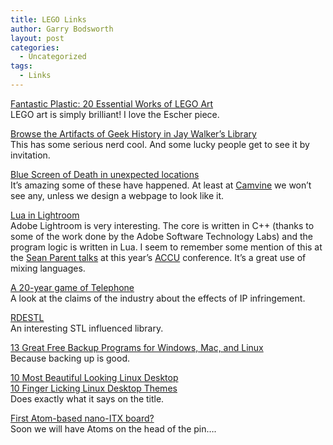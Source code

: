 ```yaml
---
title: LEGO Links
author: Garry Bodsworth
layout: post
categories:
  - Uncategorized
tags:
  - Links
---
```

[Fantastic Plastic: 20 Essential Works of LEGO Art][1]  
LEGO art is simply brilliant! I love the Escher piece.

[Browse the Artifacts of Geek History in Jay Walker&#8217;s Library][2]  
This has some serious nerd cool. And some lucky people get to see it by invitation.

[Blue Screen of Death in unexpected locations][3]  
It&#8217;s amazing some of these have happened. At least at [Camvine][4] we won&#8217;t see any, unless we design a webpage to look like it.

[Lua in Lightroom][5]  
Adobe Lightroom is very interesting. The core is written in C++ (thanks to some of the work done by the Adobe Software Technology Labs) and the program logic is written in Lua. I seem to remember some mention of this at the [Sean Parent talks][6] at this year&#8217;s [ACCU][7] conference. It&#8217;s a great use of mixing languages.

[A 20-year game of Telephone][8]  
A look at the claims of the industry about the effects of IP infringement.

[RDESTL][9]  
An interesting STL influenced library.

[13 Great Free Backup Programs for Windows, Mac, and Linux][10]  
Because backing up is good.

[10 Most Beautiful Looking Linux Desktop][11]  
[10 Finger Licking Linux Desktop Themes][12]  
Does exactly what it says on the title.

[First Atom-based nano-ITX board?][13]  
Soon we will have Atoms on the head of the pin&#8230;.

 [1]: http://weburbanist.com/2008/10/06/works-of-lego-art-sculpture-design/
 [2]: http://www.wired.com/techbiz/people/magazine/16-10/ff_walker?currentPage=all
 [3]: http://royal.pingdom.com/2008/10/09/blue-screen-of-death-in-unexpected-locations/
 [4]: http://www.camvine.com
 [5]: http://www.sauria.com/blog/2008/10/09/lua-in-lightroom/
 [6]: http://accu.org/index.php/conferences/accu_conference_2008/accu2008_speakers#Sean%20Parent
 [7]: http://accu.org
 [8]: http://arstechnica.com/articles/culture/dodgy-digits-behind-the-war-on-piracy.ars/1
 [9]: http://msinilo.pl/blog/?p=189
 [10]: http://www.downloadsquad.com/2008/10/12/13-great-free-backup-programs-for-windows-mac-and-linux/
 [11]: http://www.linuxhaxor.net/2008/05/17/10-most-beautiful-looking-linux-desktop/
 [12]: http://www.linuxhaxor.net/2008/10/10/10-finger-licking-linux-desktopthemes/
 [13]: http://www.linuxdevices.com/news/NS3792717625.html?kc=rss